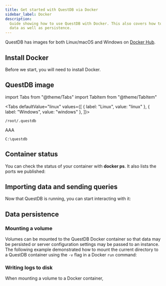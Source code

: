 ```yaml
---
title: Get started with QuestDB via Docker
sidebar_label: Docker
description:
  Guide showing how to use QuestDB with Docker. This also covers how to import
  data as well as persistence.
---
```


QuestDB has images for both Linux/macOS and Windows on
[Docker Hub]({@dockerUrl@}).

## Install Docker

Before we start, you will need to install Docker.  

## QuestDB image


<!-- prettier-ignore-start -->

import Tabs from "@theme/Tabs"
import TabItem from "@theme/TabItem"

<Tabs defaultValue="linux" values={[
  { label: "Linux", value: "linux" },
  { label: "Windows", value: "windows" },
]}>

<!-- prettier-ignore-end -->

<TabItem value="linux">


```shell
/root/.questdb
```

</TabItem>


<TabItem value="windows">

AAA
```shell
C:\questdb
```

</TabItem>


</Tabs>


## Container status

You can check the status of your container with **docker ps**. It also lists the
ports we published:

## Importing data and sending queries

Now that QuestDB is running, you can start interacting with it:


## Data persistence

### Mounting a volume

Volumes can be mounted to the QuestDB Docker container so that data may be
persisted or server configuration settings may be passed to an instance. The
following example demonstrated how to mount the current directory to a QuestDB
container using the `-v` flag in a Docker `run` command:
 
 

### Writing logs to disk

When mounting a volume to a Docker container,  
 